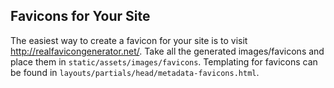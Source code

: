 ## Favicons for Your Site

The easiest way to create a favicon for your site is to visit <http://realfavicongenerator.net/>. Take all the generated images/favicons and place them in `static/assets/images/favicons`. Templating for favicons can be found in `layouts/partials/head/metadata-favicons.html`.